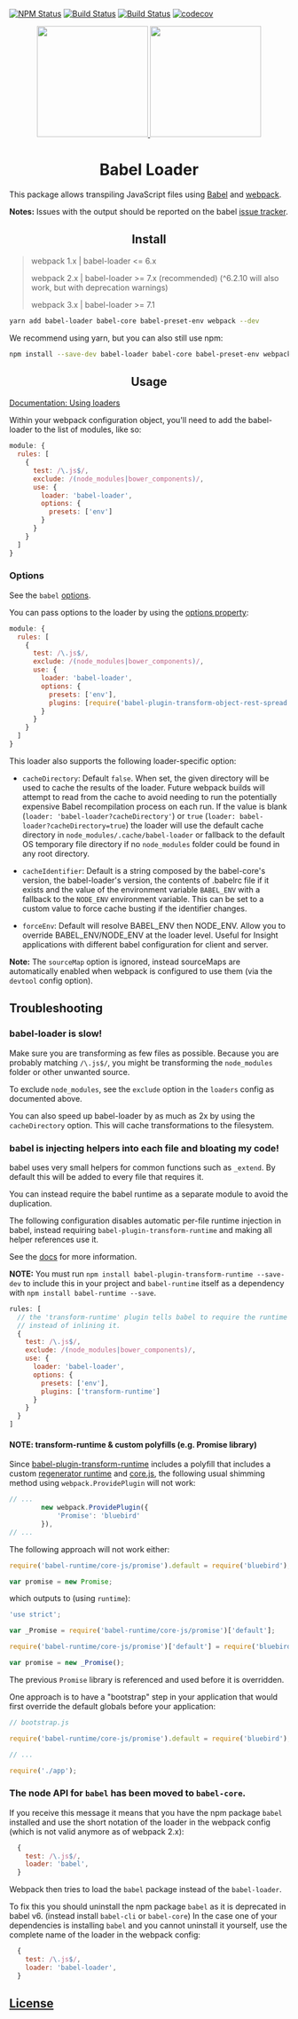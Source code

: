 [![NPM Status](https://img.shields.io/npm/v/babel-loader.svg?style=flat)](https://www.npmjs.com/package/babel-loader)
[![Build Status](https://travis-ci.org/babel/babel-loader.svg?branch=master)](https://travis-ci.org/babel/babel-loader)
[![Build Status](https://ci.appveyor.com/api/projects/status/vgtpr2i5bykgyuqo/branch/master?svg=true)](https://ci.appveyor.com/project/danez/babel-loader/branch/master)
[![codecov](https://codecov.io/gh/babel/babel-loader/branch/master/graph/badge.svg)](https://codecov.io/gh/babel/babel-loader)

<div align="center">
  <a href="https://github.com/babel/babel/">
    <img width="200" height="200" src="https://rawgit.com/babel/logo/master/babel.svg">
  </a>
  <a href="https://github.com/webpack/webpack">
    <img width="200" height="200" src="https://webpack.js.org/assets/icon-square-big.svg">
  </a>
  <h1>Babel Loader</h1>
</div>

This package allows transpiling JavaScript files using [Babel](https://github.com/babel/babel) and [webpack](https://github.com/webpack/webpack).

__Notes:__ Issues with the output should be reported on the babel [issue tracker](https://github.com/babel/babel/issues).

<h2 align="center">Install</h2>

> webpack 1.x | babel-loader <= 6.x
>
> webpack 2.x | babel-loader >= 7.x (recommended) (^6.2.10 will also work, but with deprecation warnings)
>
> webpack 3.x | babel-loader >= 7.1

```bash
yarn add babel-loader babel-core babel-preset-env webpack --dev
```

We recommend using yarn, but you can also still use npm:

```bash
npm install --save-dev babel-loader babel-core babel-preset-env webpack
```

<h2 align="center">Usage</h2>

[Documentation: Using loaders](https://webpack.js.org/loaders/)

Within your webpack configuration object, you'll need to add the babel-loader to the list of modules, like so:

```javascript
module: {
  rules: [
    {
      test: /\.js$/,
      exclude: /(node_modules|bower_components)/,
      use: {
        loader: 'babel-loader',
        options: {
          presets: ['env']
        }
      }
    }
  ]
}
```

### Options

See the `babel` [options](https://babeljs.io/docs/usage/api/#options).


You can pass options to the loader by using the [options property](https://webpack.js.org/configuration/module/#rule-options-rule-query):

```javascript
module: {
  rules: [
    {
      test: /\.js$/,
      exclude: /(node_modules|bower_components)/,
      use: {
        loader: 'babel-loader',
        options: {
          presets: ['env'],
          plugins: [require('babel-plugin-transform-object-rest-spread')]
        }
      }
    }
  ]
}
```

This loader also supports the following loader-specific option:

* `cacheDirectory`: Default `false`. When set, the given directory will be used to cache the results of the loader. Future webpack builds will attempt to read from the cache to avoid needing to run the potentially expensive Babel recompilation process on each run. If the value is blank (`loader: 'babel-loader?cacheDirectory'`) or `true` (`loader: babel-loader?cacheDirectory=true`) the loader will use the default cache directory in `node_modules/.cache/babel-loader` or fallback to the default OS temporary file directory if no `node_modules` folder could be found in any root directory.

* `cacheIdentifier`: Default is a string composed by the babel-core's version, the babel-loader's version, the contents of .babelrc file if it exists and the value of the environment variable `BABEL_ENV` with a fallback to the `NODE_ENV` environment variable. This can be set to a custom value to force cache busting if the identifier changes.

* `forceEnv`: Default will resolve BABEL_ENV then NODE_ENV. Allow you to override BABEL_ENV/NODE_ENV at the loader level. Useful for Insight applications with different babel configuration for client and server.

__Note:__ The `sourceMap` option is ignored, instead sourceMaps are automatically enabled when webpack is configured to use them (via the `devtool` config option).

## Troubleshooting

### babel-loader is slow!

Make sure you are transforming as few files as possible. Because you are probably
matching `/\.js$/`, you might be transforming the `node_modules` folder or other unwanted
source.

To exclude `node_modules`, see the `exclude` option in the `loaders` config as documented above.

You can also speed up babel-loader by as much as 2x by using the `cacheDirectory` option.
This will cache transformations to the filesystem.

### babel is injecting helpers into each file and bloating my code!

babel uses very small helpers for common functions such as `_extend`. By default
this will be added to every file that requires it.

You can instead require the babel runtime as a separate module to avoid the duplication.

The following configuration disables automatic per-file runtime injection in babel, instead
requiring `babel-plugin-transform-runtime` and making all helper references use it.

See the [docs](http://babeljs.io/docs/plugins/transform-runtime/) for more information.

**NOTE:** You must run `npm install babel-plugin-transform-runtime --save-dev` to include this in your project and `babel-runtime` itself as a dependency with `npm install babel-runtime --save`.

```javascript
rules: [
  // the 'transform-runtime' plugin tells babel to require the runtime
  // instead of inlining it.
  {
    test: /\.js$/,
    exclude: /(node_modules|bower_components)/,
    use: {
      loader: 'babel-loader',
      options: {
        presets: ['env'],
        plugins: ['transform-runtime']
      }
    }
  }
]
```

#### **NOTE:** transform-runtime & custom polyfills (e.g. Promise library)

Since [babel-plugin-transform-runtime](https://github.com/babel/babel/tree/master/packages/babel-plugin-transform-runtime) includes a polyfill that includes a custom [regenerator runtime](https://github.com/facebook/regenerator/blob/master/packages/regenerator-runtime/runtime.js) and [core.js](https://github.com/zloirock/core-js), the following usual shimming method using `webpack.ProvidePlugin` will not work:

```javascript
// ...
        new webpack.ProvidePlugin({
            'Promise': 'bluebird'
        }),
// ...
```

The following approach will not work either:

```javascript
require('babel-runtime/core-js/promise').default = require('bluebird');

var promise = new Promise;
```

which outputs to (using `runtime`):

```javascript
'use strict';

var _Promise = require('babel-runtime/core-js/promise')['default'];

require('babel-runtime/core-js/promise')['default'] = require('bluebird');

var promise = new _Promise();
```

The previous `Promise` library is referenced and used before it is overridden.

One approach is to have a "bootstrap" step in your application that would first override the default globals before your application:

```javascript
// bootstrap.js

require('babel-runtime/core-js/promise').default = require('bluebird');

// ...

require('./app');
```

### The node API for `babel` has been moved to `babel-core`.

If you receive this message it means that you have the npm package `babel` installed and use the short notation of the loader in the webpack config (which is not valid anymore as of webpack 2.x):
```js
  {
    test: /\.js$/,
    loader: 'babel',
  }
```

Webpack then tries to load the `babel` package instead of the `babel-loader`.

To fix this you should uninstall the npm package `babel` as it is deprecated in babel v6. (instead install `babel-cli` or `babel-core`)
In the case one of your dependencies is installing `babel` and you cannot uninstall it yourself, use the complete name of the loader in the webpack config:
```js
  {
    test: /\.js$/,
    loader: 'babel-loader',
  }
```

## [License](http://couto.mit-license.org/)
